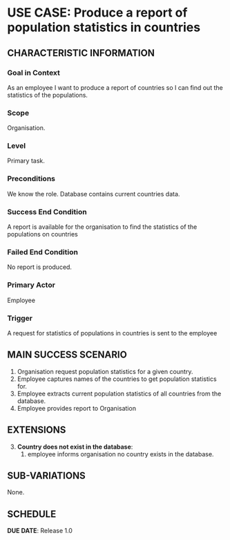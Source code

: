 # USE CASE: Produce a report of population statistics in countries

## CHARACTERISTIC INFORMATION

### Goal in Context

As an employee I want to produce a report of countries so I can find out the statistics of the
populations.

### Scope

Organisation.

### Level

Primary task.

### Preconditions

We know the role. Database contains current countries data.

### Success End Condition

A report is available for the organisation to find the statistics of the populations on
countries

### Failed End Condition

No report is produced.

### Primary Actor

Employee

### Trigger

A request for statistics of populations in countries is sent to the employee
## MAIN SUCCESS SCENARIO

1. Organisation request population statistics for a given country.
2. Employee captures names of the countries to get population statistics for.
3. Employee extracts current population statistics of all countries from the database.
4. Employee provides report to Organisation


## EXTENSIONS

3. **Country does not exist in the database**:
    1. employee informs organisation no country exists in the database.

## SUB-VARIATIONS

None.

## SCHEDULE

**DUE DATE**: Release 1.0